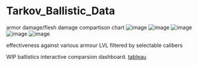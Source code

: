 # Tarkov_Ballistic_Data
armor damage/flesh damage compartison chart 
![image](https://github.com/clovestad/Tarkov_Ballistic_Data/assets/103072823/f1555642-0325-456a-9cf9-700e1251296b)
![image](https://github.com/clovestad/Tarkov_Ballistic_Data/assets/103072823/10877eda-58c8-4c74-aff9-166a84d59ca9)
![image](https://github.com/clovestad/Tarkov_Ballistic_Data/assets/103072823/003b45d9-3dd3-4703-b1a6-88aef6d25548)
![image](https://github.com/clovestad/Tarkov_Ballistic_Data/assets/103072823/1fd1ac2c-b2e9-4615-a7aa-3c56586e5b2c)
![image](https://github.com/clovestad/Tarkov_Ballistic_Data/assets/103072823/d7c2a305-146b-40d2-b35a-e2c29e3eaac3)




 effectiveness against various armour LVL  filtered by selectable calibers

WIP ballistics interactive comparsion dashboard.
[tableau](https://public.tableau.com/views/ballistics2/Dashboard1?:language=en-US&publish=yes&:display_count=n&:origin=viz_share_link)
